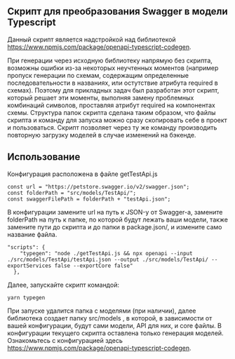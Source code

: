 ## Скрипт для преобразования Swagger в модели Typescript

Данный скрипт является надстройкой над библиотекой https://www.npmjs.com/package/openapi-typescript-codegen.

При генерации через исходную библиотеку напрямую без скрипта, возможны ошибки из-за некоторых неучтенных моментов (например пропуск генерации по схемам, содержащим определенные последовательности в названиях, или остутствие атрибута required в схемах).
Поэтому для прикладных задач был разработан этот скрипт, который решает эти моменты, выполняя замену проблемных комбинаций символов, проставляя атрибут required на компонентах схемы.
Структура папок скрипта сделана таким образом, что файлы скрипта и команду для запуска можно сразу скопировать себе в проект и пользоваться. Скрипт позволяет через ту же команду производить повторную загрузку моделей в случае изменений на бэкенде.


## Использование

Конфигурация расположена в файле getTestApi.js

```
const url = "https://petstore.swagger.io/v2/swagger.json";
const folderPath = "src/models/TestApi/";
const swaggerFilePath = folderPath + "testApi.json";
```

В конфигурации замените url на путь к JSON-у от Swagger-а, замените folderPath на путь к папке, по которой будут лежать ваши модели, также замените пути до скрипта и до папки в package.json/, и измените само название файла.

```
"scripts": {
    "typegen": "node ./getTestApi.js && npx openapi --input ./src/models/TestApi/testApi.json --output ./src/models/TestApi/ --exportServices false --exportCore false"
  },
```

Далее, запускайте скрипт командой:

`yarn typegen`

При запуске удалится папка с моделями (при наличии), далее библиотека создает папку src/models , в которой, в зависимости от вашей конфигурации, будут сами модели, API для них, и core файлы. В конфигурации текущего скрипта оставлена только генерация моделей.
Ознакомьтесь с конфигурацией здесь https://www.npmjs.com/package/openapi-typescript-codegen.
